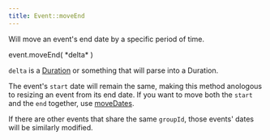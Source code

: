 ```yaml
---
title: Event::moveEnd
---
```


Will move an event's end date by a specific period of time.

<div class='spec' markdown='1'>
event.moveEnd( *delta* )
</div>

`delta` is a [Duration](duration-object) or something that will parse into a Duration.

The event's `start` date will remain the same, making this method anologous to resizing an event from its end date. If you want to move both the `start` and the `end` together, use [moveDates](Event-moveDates).

If there are other events that share the same `groupId`, those events' dates will be similarly modified.
